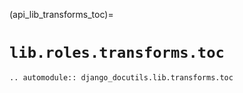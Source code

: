 (api_lib_transforms_toc)=

# `lib.roles.transforms.toc`

```{eval-rst}
.. automodule:: django_docutils.lib.transforms.toc
```
